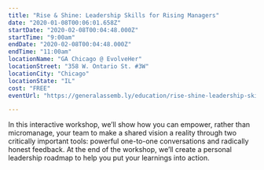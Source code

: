 ```yaml
---
title: "Rise & Shine: Leadership Skills for Rising Managers"
date: "2020-01-08T00:06:01.658Z"
startDate: "2020-02-08T00:04:48.000Z"
startTime: "9:00am"
endDate: "2020-02-08T00:04:48.000Z"
endTime: "11:00am"
locationName: "GA Chicago @ EvolveHer"
locationStreet: "358 W. Ontario St. #3W"
locationCity: "Chicago"
locationState: "IL"
cost: "FREE"
eventUrl: "https://generalassemb.ly/education/rise-shine-leadership-skills-for-rising-managers/chicago/98405"

---
```


In this interactive workshop, we’ll show how you can empower, rather than micromanage, your team to make a shared vision a reality through two critically important tools: powerful one-to-one conversations and radically honest feedback. At the end of the workshop, we’ll create a personal leadership roadmap to help you put your learnings into action.

